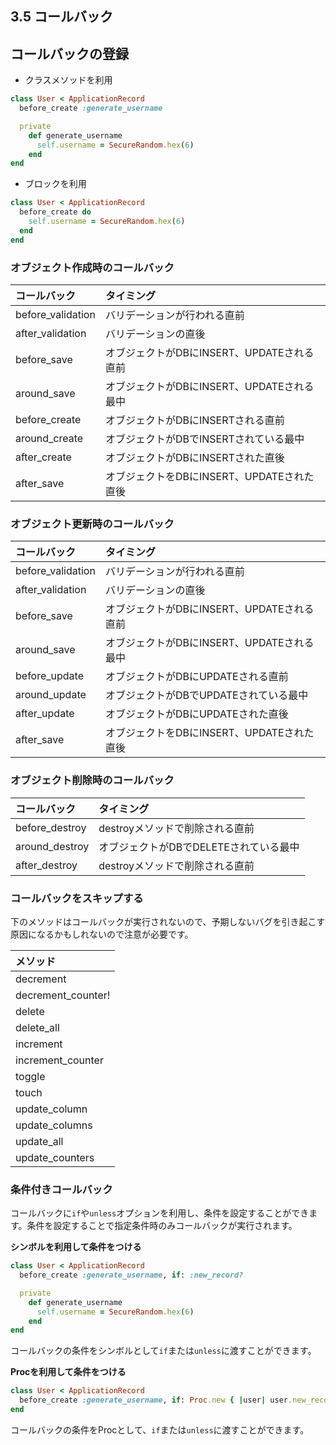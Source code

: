 ## 3.5 コールバック

## コールバックの登録

- クラスメソッドを利用

```ruby
class User < ApplicationRecord
  before_create :generate_username

  private
    def generate_username
      self.username = SecureRandom.hex(6)
    end
end
```

- ブロックを利用

```ruby
class User < ApplicationRecord
  before_create do
    self.username = SecureRandom.hex(6)
  end
end
```

### オブジェクト作成時のコールバック

| コールバック | タイミング |
|:--|:--|
| before_validation | バリデーションが行われる直前 |
| after_validation | バリデーションの直後 |
| before_save | オブジェクトがDBにINSERT、UPDATEされる直前 |
| around_save | オブジェクトがDBにINSERT、UPDATEされる最中 |
| before_create | オブジェクトがDBにINSERTされる直前 |
| around_create | オブジェクトがDBでINSERTされている最中 |
| after_create | オブジェクトがDBにINSERTされた直後 |
| after_save | オブジェクトをDBにINSERT、UPDATEされた直後 |


### オブジェクト更新時のコールバック

| コールバック | タイミング |
|:--|:--|
| before_validation | バリデーションが行われる直前 |
| after_validation | バリデーションの直後 |
| before_save | オブジェクトがDBにINSERT、UPDATEされる直前 |
| around_save | オブジェクトがDBにINSERT、UPDATEされる最中 |
| before_update | オブジェクトがDBにUPDATEされる直前 |
| around_update | オブジェクトがDBでUPDATEされている最中 |
| after_update | オブジェクトがDBにUPDATEされた直後 |
| after_save | オブジェクトをDBにINSERT、UPDATEされた直後 |

### オブジェクト削除時のコールバック

| コールバック | タイミング |
|:--|:--|
| before_destroy | destroyメソッドで削除される直前 |
| around_destroy | オブジェクトがDBでDELETEされている最中 |
| after_destroy | destroyメソッドで削除される直前 |

### コールバックをスキップする

下のメソッドはコールバックが実行されないので、予期しないバグを引き起こす原因になるかもしれないので注意が必要です。

| メソッド |
|:--|
| decrement |
| decrement_counter! |
| delete |
| delete_all |
| increment |
| increment_counter |
| toggle |
| touch |
| update_column |
| update_columns |
| update_all |
| update_counters |


### 条件付きコールバック

コールバックに`if`や`unless`オプションを利用し、条件を設定することができます。条件を設定することで指定条件時のみコールバックが実行されます。

**シンボルを利用して条件をつける**

```Ruby
class User < ApplicationRecord
  before_create :generate_username, if: :new_record?

  private
    def generate_username
      self.username = SecureRandom.hex(6)
    end
end
```

コールバックの条件をシンボルとして`if`または`unless`に渡すことができます。


**Procを利用して条件をつける**

```Ruby
class User < ApplicationRecord
  before_create :generate_username, if: Proc.new { |user| user.new_record? }
end
```

コールバックの条件をProcとして、`if`または`unless`に渡すことができます。
